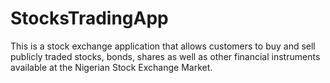 # StocksTradingApp
This is a stock exchange application that allows customers to buy and sell publicly traded stocks, bonds, shares as well as other financial instruments available at the Nigerian Stock Exchange Market.
